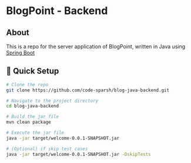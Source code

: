 # BlogPoint - Backend

## About

This is a repo for the server application of BlogPoint, written in Java using [Spring Boot](https://spring.io/projects/spring-boot/)

## 🛫 Quick Setup

```sh
# Clone the repo
git clone https://github.com/code-sparsh/blog-java-backend.git

# Navigate to the project directory
cd blog-java-backend

# Build the jar file
mvn clean package

# Execute the jar file
java -jar target/welcome-0.0.1-SNAPSHOT.jar

# (Optional) if skip test cases
java -jar target/welcome-0.0.1-SNAPSHOT.jar -DskipTests

```
